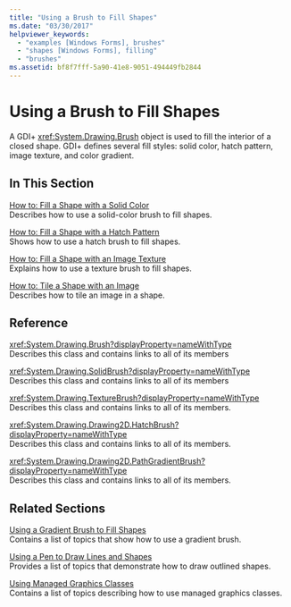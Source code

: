 ```yaml
---
title: "Using a Brush to Fill Shapes"
ms.date: "03/30/2017"
helpviewer_keywords: 
  - "examples [Windows Forms], brushes"
  - "shapes [Windows Forms], filling"
  - "brushes"
ms.assetid: bf8f7fff-5a90-41e8-9051-494449fb2844
---
```

# Using a Brush to Fill Shapes
A GDI+ <xref:System.Drawing.Brush> object is used to fill the interior of a closed shape. GDI+ defines several fill styles: solid color, hatch pattern, image texture, and color gradient.  
  
## In This Section  
 [How to: Fill a Shape with a Solid Color](how-to-fill-a-shape-with-a-solid-color.md)  
 Describes how to use a solid-color brush to fill shapes.  
  
 [How to: Fill a Shape with a Hatch Pattern](how-to-fill-a-shape-with-a-hatch-pattern.md)  
 Shows how to use a hatch brush to fill shapes.  
  
 [How to: Fill a Shape with an Image Texture](how-to-fill-a-shape-with-an-image-texture.md)  
 Explains how to use a texture brush to fill shapes.  
  
 [How to: Tile a Shape with an Image](how-to-tile-a-shape-with-an-image.md)  
 Describes how to tile an image in a shape.  
  
## Reference  
 <xref:System.Drawing.Brush?displayProperty=nameWithType>  
 Describes this class and contains links to all of its members  
  
 <xref:System.Drawing.SolidBrush?displayProperty=nameWithType>  
 Describes this class and contains links to all of its members  
  
 <xref:System.Drawing.TextureBrush?displayProperty=nameWithType>  
 Describes this class and contains links to all of its members.  
  
 <xref:System.Drawing.Drawing2D.HatchBrush?displayProperty=nameWithType>  
 Describes this class and contains links to all of its members.  
  
 <xref:System.Drawing.Drawing2D.PathGradientBrush?displayProperty=nameWithType>  
 Describes this class and contains links to all of its members.  
  
## Related Sections  
 [Using a Gradient Brush to Fill Shapes](using-a-gradient-brush-to-fill-shapes.md)  
 Contains a list of topics that show how to use a gradient brush.  
  
 [Using a Pen to Draw Lines and Shapes](using-a-pen-to-draw-lines-and-shapes.md)  
 Provides a list of topics that demonstrate how to draw outlined shapes.  
  
 [Using Managed Graphics Classes](using-managed-graphics-classes.md)  
 Contains a list of topics describing how to use managed graphics classes.
